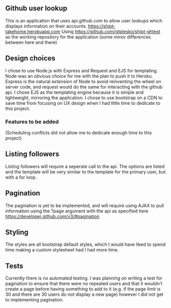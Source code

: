 ## Github user lookup
This is an application that uses api.github.com to allow user lookups which displays information on their accounts.
https://shipt-takehome.herokuapp.com
Using https://github.com/gtplesko/shipt-ghtest as the working repository for the application (some minor differences between here and there)


## Design choices
I chose to use Node.js with Express and Request and EJS for templating. Node was an obvious choice for me with the plan to push it to Heroku. Express is the natural extension of Node to avoid reinventing the wheel on server code, and request would do the same for interacting with the github api. I chose EJS as the templating engine because it is simple and lightweight, mirroring the application. I chose to use bootstrap on a CDN to save time from focusing on UX design when I had little time to dedicate to this project.

### Features to be added 
(Scheduling conflicts did not allow me to dedicate enough time to this project)

Listing followers
-----
Listing followers will require a seperate call to the api. The options are listed and the template will be very similar to the template for the primary user, but with a for loop. 

Pagination
-----
The pagination is yet to be implemented, and will require using AJAX to pull information using the ?page argument with the api as specified here https://developer.github.com/v3/#pagination

Styling
-----
The styles are all bootstrap default styles, which I would have liked to spend time making a custom stylesheet had I had more time.

Tests
-----
Currently there is no automated testing. I was planning on writing a test for pagination to ensure that there were no repeated users and that it wouldn't create a page before having something to add to it (e.g. if the page limit is 30 and there are 30 users do not display a new page) however I did not get to implementing pagination.
